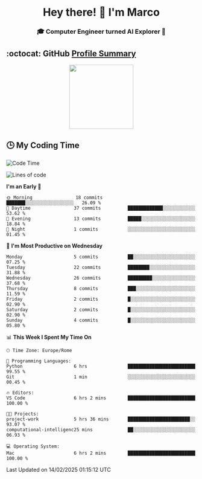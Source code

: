 <h1 align="center">Hey there! 👋 I'm Marco</h1> <h3 align="center">🎓 Computer Engineer turned AI Explorer 🌌</h3>

## :octocat: GitHub <a href="https://github.com/vn7n24fzkq/github-profile-summary-cards">Profile Summary</a>

<p align="center">
   <img style="height:170px;display:inline-block" src="http://github-profile-summary-cards.vercel.app/api/cards/profile-details?username=MarcoDelCore&theme=github_dark" />
</p>

## :clock3: My Coding Time 

<!--START_SECTION:waka-->
![Code Time](http://img.shields.io/badge/Code%20Time-69%20hrs%203%20mins-blue)

![Lines of code](https://img.shields.io/badge/From%20Hello%20World%20I%27ve%20Written-104.1%20thousand%20lines%20of%20code-blue)

**I'm an Early 🐤** 

```text
🌞 Morning                18 commits          ███████░░░░░░░░░░░░░░░░░░   26.09 % 
🌆 Daytime                37 commits          █████████████░░░░░░░░░░░░   53.62 % 
🌃 Evening                13 commits          █████░░░░░░░░░░░░░░░░░░░░   18.84 % 
🌙 Night                  1 commits           ░░░░░░░░░░░░░░░░░░░░░░░░░   01.45 % 
```
📅 **I'm Most Productive on Wednesday** 

```text
Monday                   5 commits           ██░░░░░░░░░░░░░░░░░░░░░░░   07.25 % 
Tuesday                  22 commits          ████████░░░░░░░░░░░░░░░░░   31.88 % 
Wednesday                26 commits          █████████░░░░░░░░░░░░░░░░   37.68 % 
Thursday                 8 commits           ███░░░░░░░░░░░░░░░░░░░░░░   11.59 % 
Friday                   2 commits           █░░░░░░░░░░░░░░░░░░░░░░░░   02.90 % 
Saturday                 2 commits           █░░░░░░░░░░░░░░░░░░░░░░░░   02.90 % 
Sunday                   4 commits           █░░░░░░░░░░░░░░░░░░░░░░░░   05.80 % 
```


📊 **This Week I Spent My Time On** 

```text
🕑︎ Time Zone: Europe/Rome

💬 Programming Languages: 
Python                   6 hrs               █████████████████████████   99.55 % 
Git                      1 min               ░░░░░░░░░░░░░░░░░░░░░░░░░   00.45 % 

🔥 Editors: 
VS Code                  6 hrs 2 mins        █████████████████████████   100.00 % 

🐱‍💻 Projects: 
project-work             5 hrs 36 mins       ███████████████████████░░   93.07 % 
computational-intelligenc25 mins             ██░░░░░░░░░░░░░░░░░░░░░░░   06.93 % 

💻 Operating System: 
Mac                      6 hrs 2 mins        █████████████████████████   100.00 % 
```


 Last Updated on 14/02/2025 01:15:12 UTC
<!--END_SECTION:waka-->
